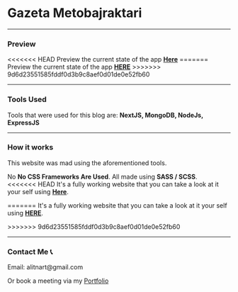 <h1>Gazeta Metobajraktari</h1>
<hr>
<h3>Preview</h3>
<<<<<<< HEAD
Preview the current state of the app <strong><a href="https://metobajraktari-gazeta.vercel.app/">Here</a></strong>
=======
Preview the current state of the app <strong><a href="https://gazeta-build-1yjjqc19o-alitinart-gmailcom.vercel.app/">HERE</a></strong>
>>>>>>> 9d6d23551585fddf0d3b9c8aef0d01de0e52fb60
<hr>
<h3>Tools Used</h3> 
<p>Tools that were used for this blog are: <strong>NextJS, MongoDB, NodeJs, ExpressJS</strong></p>
<hr>
<h3>How it works</h3>
<p>This website was mad using the aforementioned tools. <br>
<p>No <strong>No CSS Frameworks Are Used</strong>. All made using <strong>SASS / SCSS</strong>.<br>
<<<<<<< HEAD
It's a fully working website that you can take a look at it your self using <a href='https://metobajraktari-gazeta.vercel.app/'><strong>Here</strong></a>.</p>
=======
It's a fully working website that you can take a look at it your self using <a href='https://gazeta-build-1yjjqc19o-alitinart-gmailcom.vercel.app/'><strong>HERE</strong></a>.</p>
>>>>>>> 9d6d23551585fddf0d3b9c8aef0d01de0e52fb60
<hr>
<h3>Contact Me 📞</h3>
<p>Email: alitnart@gmail.com</p>
<p>Or book a meeting via my <a href="https://nartaliti.me"> Portfolio</a></p>
